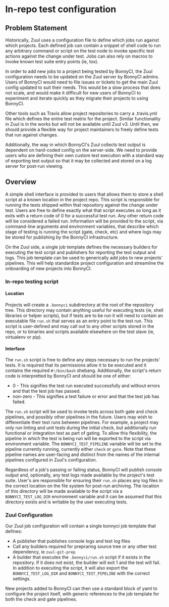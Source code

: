 # In-repo test configuration

## Problem Statement

Historically, Zuul uses a configuration file to define which jobs run against which projects.  Each defined job can contain a snippet of shell code to run any arbitrary command or script on the test node to invoke specific test actions against the change under test.  Jobs can also rely on macros to invoke known test suite entry points (ie, tox).

In order to add new jobs to a project being tested by BonnyCI, the Zuul configuration needs to be updated on the Zuul server by BonnyCI admins.  Users of BonnyCI would need to file issues or tickets to get the main Zuul config updated to suit their needs.  This would be a slow process that does not scale, and would make it difficult for new users of BonnyCI to experiment and iterate quickly as they migrate their projects to using BonnyCI.

Other tools such as Travis allow project repositories to carry a .travis.yml file which defines the entire test matrix for the project.  Similar functionality in Zuul is in the works but will not be available until Zuul v3.  Until then, we should provide a flexible way for project maintainers to freely define tests that run against changes.

Additionally, the way in which BonnyCI's Zuul collects test output is dependent on hard-coded config on the server-side.  We need to provide users who are defining their own custom test execution with a standard way of exporting test output so that it may be collected and stored on a log server for post-run viewing.

## Overview

A simple shell interface is provided to users that allows them to store a shell script at a known location in the project repo.  This script is responsible for running the tests shipped within that repository against the change under test. Users are free to define exactly what that script executes so long as it exits with a return code of  0 for a successful test run. Any other return code will be considered a failed run.  Information will be provided to the script, via command-line arguments and environment variables, that describe which stage of testing is running the script (gate, check, etc) and where logs may be stored for publishing by the BonnyCI infrastructure.

On the Zuul side, a single job template defines the necessary builders for executing the test script and publishers for reporting the test output and logs. This job template can be used to generically add jobs to new projects' pipelines. This will help standardize project configuration and streamline the onboarding of new projects into BonnyCI.

### In-repo testing script

#### Location

Projects will create a ``.bonnyci`` subdirectory at the root of the repository tree.  This directory may contain anything useful for executing tests (ie, shell libraries or helper scripts), but if tests are to be run it will need to contain an executable file ``run.sh`` that serves as an entry point to the test run.  This script is user-defined and may call out to any other scripts stored in the repo, or to binaries and scripts available elsewhere on the test slave (ie, virtualenv or pip).

#### Interface

The ``run.sh`` script is free to define any steps necessary to run the projects' tests.  It is required that its permissions allow it to be executed and it contains the required ``#!/bin/bash`` shebang.  Additionally, the script's return code is interpretted by BonnyCI and should be one of either:

* 0 - This signifies the test run executed successfully and without errors and that the test job has passed.
* non-zero - This signifies a test failure or error and that the test job has failed.

The ``run.sh`` script will be used to invoke tests across both gate and check pipelines, and possibly other pipelines in the future.  Users may wish to differentiate their test runs between pipelines.  For example, a project may only run linting and unit tests during the initial check, but additionally run functional or integration test as part of gating.  To allow this flexibility, the pipeline in which the test is being run will be exported to the script via environment variable.  The ``BONNYCI_TEST_PIPELINE`` variable will be set to the pipeline currently running, currently either ``check`` or ``gate``.  Note that these pipeline names are user-facing and distinct from the names of the internal pipelines configured in Zuul's configuration.

Regardless of a job's passing or failing status, BonnyCI will publish console output and, optionally, any test logs made available by the project's test suite.  User's are responsible for ensuring their ``run.sh`` places any log files in the correct location on the file system for post-run archiving.  The location of this directory will be made available to the script via a ``BONNYCI_TEST_LOG_DIR`` environment variable and it can be assumed that this directory exists and is writable by the user executing tests.

### Zuul Configuration

Our Zuul job configuration will contain a single bonnyci job template that defines:

* A publisher that publishes console logs and test log files
* Call any builders required for prepraring source tree or any other test dependency, ie ``zuul-git-prep``
* A builder that executes the ``.bonnyci/run.sh`` script if it exists in the repository.  If it does not exist, the builder will exit 1 and the test will fail.  In addition to executing the script, it will also export the ``BONNYCI_TEST_LOG_DIR`` and ``BONNYCI_TEST_PIPELINE`` with the correct settings.

New projects added to BonnyCI can then use a standard block of yaml to configure the project itself, with generic references to the job template for both the check and gate pipelines.
